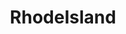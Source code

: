 ---
title: RhodeIsland
crosslinks:
- autotldr
- providence
- mildlyinteresting
- Shitstatistssay
- Frisson
- LosAngeles
- MassdropBot
- u_imguralbumbot
- baltimore
- trees
- radio
- HistoryPorn
- beholdthemasterrace
- RIBreweries
- AmericanPlantSwap
- youtubefactsbot
- creepy
- socialism
- dataisbeautiful
- gimlet
---